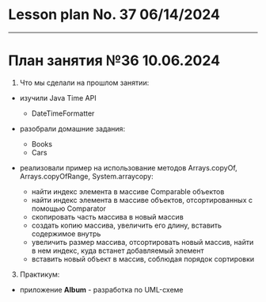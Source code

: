 # Lesson plan No. 37 06/14/2024



---------------------------------------------------

# План занятия №36 10.06.2024

1. Что мы сделали на прошлом занятии:

- изучили Java Time API
  - DateTimeFormatter

- разобрали домашние задания:
  - Books
  - Cars
  
- реализовали пример на использование методов Arrays.copyOf, Arrays.copyOfRange, System.arraycopy:
    - найти индекс элемента в массиве Comparable объектов
    - найти индекс элемента в массиве объектов, отсортированных с помощью Comparator
    - скопировать часть массива в новый массив
    - создать копию массива, увеличить его длину, вставить содержимое внутрь
    - увеличить размер массива, отсортировать новый массив, найти в нем индекс, куда встанет добавляемый элемент
    - вставить новый объект в массив, соблюдая порядок сортировки


3. Практикум:
- приложение **Album** - разработка по UML-схеме

